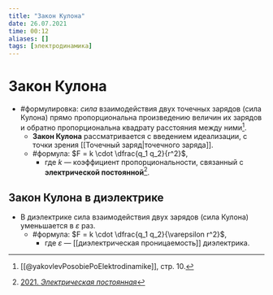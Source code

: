 ```yaml
---
title: "Закон Кулона"
date: 26.07.2021
time: 00:12
aliases: []
tags: [электродинамика]
---
```


# Закон Кулона

- #формулировка: *сила* взаимодействия двух точечных зарядов (сила Кулона) прямо пропорциональна произведению величин их зарядов и обратно пропорциональна квадрату расстояния между ними[^1].
	- **Закон Кулона** рассматривается с введением идеализации, с точки зрения [[Точечный заряд|точечного заряда]].
	- #формула: $F = k \cdot \dfrac{q_1 q_2}{r^2}$,
		- где $k$ — коэффициент пропорциональности, связанный с **электрической постоянной**[^2].

## Закон Кулона в диэлектрике

- В диэлектрике сила взаимодействия двух зарядов (сила Кулона) уменьшается в $\varepsilon$ раз.
	- #формула: $F = k \cdot \dfrac{q_1 q_2}{\varepsilon r^2}$,
		- где $\varepsilon$ — [[диэлектрическая проницаемость]] диэлектрика.

[^1]: [[@yakovlevPosobiePoElektrodinamike]], стр. 10.
[^2]: [2021. *Электрическая постоянная*](zotero://select/items/1_MV9F8DTJ)